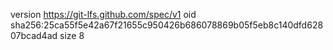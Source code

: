 version https://git-lfs.github.com/spec/v1
oid sha256:25ca55f5e42a67f21655c950426b686078869b05f5eb8c140dfd62807bcad4ad
size 8
